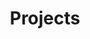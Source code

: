 ---
# file: !my-blog.md
layout: list
title: Projects
slug: projects
menu: true
permalink: /projects/
order: 4
sitemap: false
description: >
    진행했던 프로젝트에 관련된 게시물이 업로드 됩니다.    

    1. 【Digital-Twin】 : 현실과 똑같은 실시간 가상 세계 만들기 프로젝트     

    2. 【GAN을 이용한 위성지도 생성】: 위성이미지로 네비게이션 위한 지도 생성 논문 발행    

    3. 【알파프로젝트 - 선박 분류】 : 위성이미지에서 선박 분류 모델 학습 및 추론     

    4. 【위성 사진 Segmentation】 : 위성이미지를 Segmentation하여 Road, building 검출     

# accent_color: rgb(38,139,210)
accent_image: /assets/img/sidebar-bg3.jpg
#   background: rgb(32,32,32)
#   overlay:    false
---